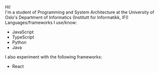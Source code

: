 Hi!<br>
I'm a student of Programming and System Architecture at the University of Oslo's Department of Informatics (Institutt for Informatikk, IFI)<br>
Languages/frameworks I use/know:<br>
- JavaScript
- TypeScript
- Python
- Java

I also experiment with the following frameworks:<br>
- React
